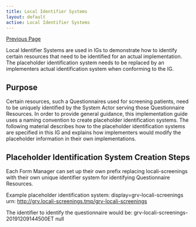 ```yaml
---
title: Local Identifier Systems
layout: default
active: Local Identifier Systems
---
```


[Previous Page](Placeholder_Code_Systems,_Codes,_and_Value_Sets.html)


Local Identifier Systems are used in IGs to demonstrate how to identify certain resources that need to be identified for an actual implementation.  The placeholder identification system needs to be replaced by an implementers actual identification system when conforming to the IG.

## Purpose
Certain resources, such a Questionnaires used for screening patients, need to be uniquely identified by the System Actor serving those Questionnaire Resources.  In order to provide general guidance, this implementation guide uses a naming convention to create placeholder identification systems.  The following material describes how to the placeholder identification systems are specified in this IG and explains how implementers would modify the placeholder information in their own implementations. 

## Placeholder Identification System Creation Steps
Each Form Manager can set up their own prefix replacing locali-screenings with their own unique identifier system for identifying Questionnaire Resources.

Example placeholder identification system: display=grv-locali-screenings	urn: http://grv.locali-screenings.tmp/grv-locali-screenings 

The identifier to identify the questionnaire would be: grv-locali-screenings-20191209144500ET
null